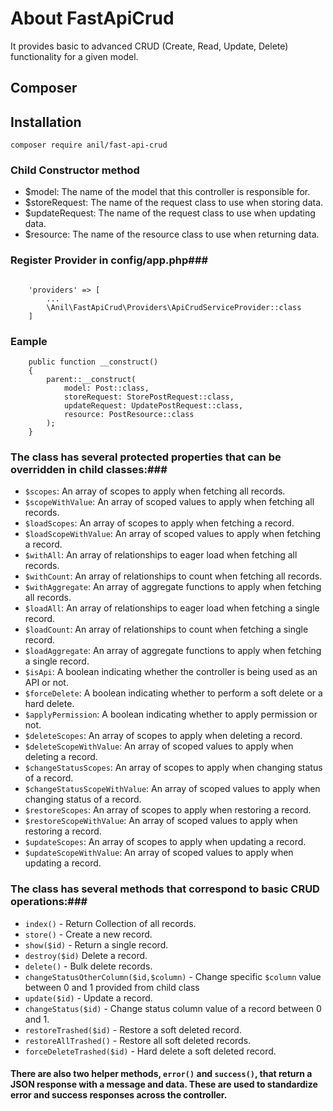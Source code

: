 # About FastApiCrud #

It provides basic to advanced CRUD (Create, Read, Update, Delete) functionality for a given model.

## Composer ##  

## Installation ##

```apacheconf
composer require anil/fast-api-crud
```
### Child Constructor method ####
* $model: The name of the model that this controller is responsible for.
* $storeRequest: The name of the request class to use when storing data.
* $updateRequest: The name of the request class to use when updating data.
* $resource: The name of the resource class to use when returning data.

### Register Provider in config/app.php###

```

    'providers' => [
        ...
        \Anil\FastApiCrud\Providers\ApiCrudServiceProvider::class
    ]
```

### Eample ###

```apacheconf
    public function __construct()
    {
        parent::__construct(
            model: Post::class,
            storeRequest: StorePostRequest::class,
            updateRequest: UpdatePostRequest::class,
            resource: PostResource::class
        );
    }

```

### The class has several protected properties that can be overridden in child classes:###


* ```$scopes```: An array of scopes to apply when fetching all records.
* ```$scopeWithValue```: An array of scoped values to apply when fetching all records.
* ```$loadScopes```: An array of scopes to apply when fetching a record.
* ```$loadScopeWithValue```: An array of scoped values to apply when fetching a record.
* ```$withAll```: An array of relationships to eager load when fetching all records.
* ```$withCount```: An array of relationships to count when fetching all records.
* ```$withAggregate```: An array of aggregate functions to apply when fetching all records.
* ```$loadAll```: An array of relationships to eager load when fetching a single record.
* ```$loadCount```: An array of relationships to count when fetching a single record.
* ```$loadAggregate```: An array of aggregate functions to apply when fetching a single record.
* ```$isApi```: A boolean indicating whether the controller is being used as an API or not.
* ```$forceDelete```: A boolean indicating whether to perform a soft delete or a hard delete.
* ```$applyPermission```: A boolean indicating whether to apply permission or not.
* ```$deleteScopes```: An array of scopes to apply when deleting a record.
* ```$deleteScopeWithValue```: An array of scoped values to apply when deleting a record.
* ```$changeStatusScopes```: An array of scopes to apply when changing status of a record.
* ```$changeStatusScopeWithValue```: An array of scoped values to apply when changing status of a record.
* ```$restoreScopes```: An array of scopes to apply when restoring a record.
* ```$restoreScopeWithValue```: An array of scoped values to apply when restoring a record.
* ```$updateScopes```: An array of scopes to apply when updating a record.
* ```$updateScopeWithValue```: An array of scoped values to apply when updating a record.

### The class has several methods that correspond to basic CRUD operations:###

 

* ```index()``` - Return Collection of all records.
* ```store()``` - Create a new record.
* ```show($id)``` - Return a single record.
* ```destroy($id)``` Delete a record.
* ```delete()``` - Bulk delete records.
* ```changeStatusOtherColumn($id,$column)``` - Change specific ```$column``` value between 0 and 1 provided from child class
* ```update($id)``` - Update a record.
* ```changeStatus($id)``` - Change status column value of a record between 0 and 1.
* ```restoreTrashed($id)``` - Restore a soft deleted record.
* ```restoreAllTrashed()``` - Restore all soft deleted records.
* ```forceDeleteTrashed($id)``` - Hard delete a soft deleted record.


#### There are also two helper methods, ```error()``` and ```success()```, that return a JSON response with a message and data. These are used to standardize error and success responses across the controller. ####

